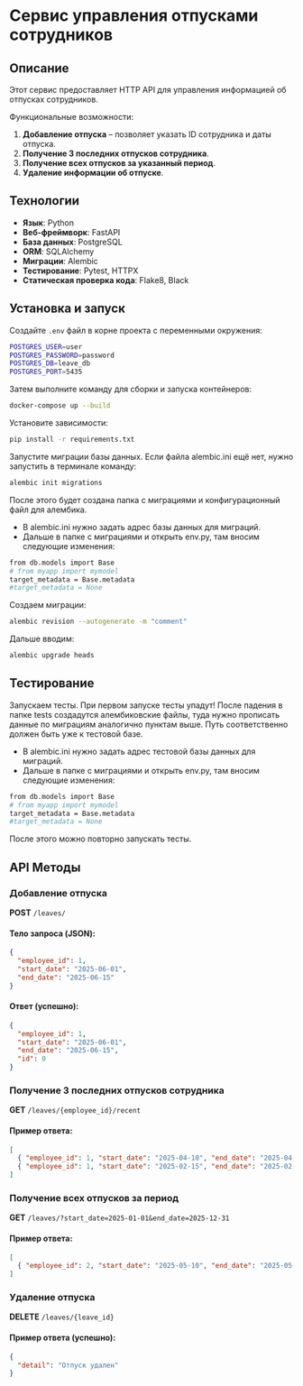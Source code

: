 # Сервис управления отпусками сотрудников

## Описание

Этот сервис предоставляет HTTP API для управления информацией об отпусках сотрудников.

Функциональные возможности:
1. **Добавление отпуска** – позволяет указать ID сотрудника и даты отпуска.
2. **Получение 3 последних отпусков сотрудника**.
3. **Получение всех отпусков за указанный период**.
4. **Удаление информации об отпуске**.

## Технологии
- **Язык**: Python
- **Веб-фреймворк**: FastAPI
- **База данных**: PostgreSQL
- **ORM**: SQLAlchemy
- **Миграции**: Alembic
- **Тестирование**: Pytest, HTTPX
- **Статическая проверка кода**: Flake8, Black

## Установка и запуск

Создайте `.env` файл в корне проекта с переменными окружения:

```bash
POSTGRES_USER=user
POSTGRES_PASSWORD=password
POSTGRES_DB=leave_db
POSTGRES_PORT=5435
```

Затем выполните команду для сборки и запуска контейнеров:

```bash
docker-compose up --build
```
Установите зависимости:
```bash
pip install -r requirements.txt
```
Запустите миграции базы данных. Если файла alembic.ini ещё нет, нужно запустить в терминале команду:
```bash
alembic init migrations
```
После этого будет создана папка с миграциями и конфигурационный файл для алембика.

- В alembic.ini нужно задать адрес базы данных для миграций.
- Дальше в папке с миграциями и открыть env.py, там вносим следующие изменения:

```bash
from db.models import Base
# from myapp import mymodel
target_metadata = Base.metadata
#target_metadata = None
```
Создаем миграции:
```bash
alembic revision --autogenerate -m "comment"
```
Дальше вводим:
```bash
alembic upgrade heads
```

## Тестирование

Запускаем тесты.
При первом запуске тесты упадут! После падения в папке tests создадутся алембиковские файлы, туда нужно прописать данные
по миграциям аналогично пунктам выше. Путь соответственно должен быть уже к тестовой базе.
- В alembic.ini нужно задать адрес тестовой базы данных для миграций.
- Дальше в папке с миграциями и открыть env.py, там вносим следующие изменения:

```bash
from db.models import Base
# from myapp import mymodel
target_metadata = Base.metadata
#target_metadata = None
```
После этого можно повторно запускать тесты.

## API Методы

### Добавление отпуска
**POST** `/leaves/`
#### Тело запроса (JSON):
```json
{
  "employee_id": 1,
  "start_date": "2025-06-01",
  "end_date": "2025-06-15"
}
```
#### Ответ (успешно):
```json
{
  "employee_id": 1,
  "start_date": "2025-06-01",
  "end_date": "2025-06-15",
  "id": 0
}
```

### Получение 3 последних отпусков сотрудника
**GET** `/leaves/{employee_id}/recent`
#### Пример ответа:
```json
[
  { "employee_id": 1, "start_date": "2025-04-10", "end_date": "2025-04-20", "id": 2 },
  { "employee_id": 1, "start_date": "2025-02-15", "end_date": "2025-02-25", "id": 1 }
]
```

### Получение всех отпусков за период
**GET** `/leaves/?start_date=2025-01-01&end_date=2025-12-31`
#### Пример ответа:
```json
[
  { "employee_id": 2, "start_date": "2025-05-10", "end_date": "2025-05-20", "id": 1 }
]
```

### Удаление отпуска
**DELETE** `/leaves/{leave_id}`
#### Пример ответа (успешно):
```json
{
  "detail": "Отпуск удален"
}
```
